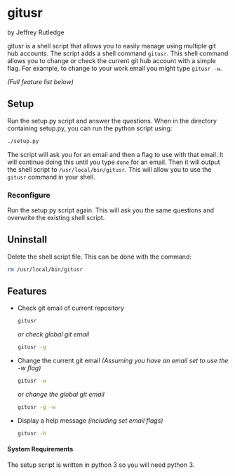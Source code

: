 # gitusr

by Jeffrey Rutledge

gitusr is a shell script that allows you to easily manage using multiple git hub accounts.
The script adds a shell command `gitusr`.
This shell command allows you to change or check the current git hub account with a simple flag.
For example, to change to your work email you might type `gitusr -w`.

_(Full feature list below)_

## Setup
Run the setup.py script and answer the questions.
When in the directory containing setup.py, you can run the python script using:
```bash
./setup.py
```
The script will ask you for an email and then a flag to use with that email.
It will continue doing this until you type `done` for an email.
Then it will output the shell script to `/usr/local/bin/gitusr`.
This will allow you to use the `gitusr` command in your shell.

### Reconfigure
Run the setup.py script again.
This will ask you the same questions and overwrite the existing shell script.

## Uninstall
Delete the shell script file.
This can be done with the command:
```bash
rm /usr/local/bin/gitusr
```

## Features
* Check git email of current repository
  ```bash
  gitusr
  ```
  
  _or check global git email_
  
  ```bash
  gitusr -g
  ```

* Change the current git email
  _(Assuming you have an email set to use the -w flag)_

  ```bash
  gitusr -w
  ```
  
  _or change the global git email_

  ```bash
  gitusr -g -w
  ```

* Display a help message _(including set email flags)_
  ```bash
  gitusr -h
  ```
  
#### System Requirements
The setup script is written in python 3 so you will need python 3.
